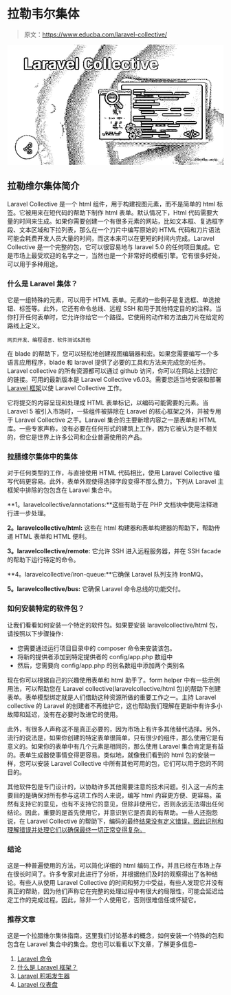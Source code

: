 # 拉勒韦尔集体

> 原文：<https://www.educba.com/laravel-collective/>

![Laravel-Collective](img/616d9c250d988c0799af183a8a925ef6.png)



## 拉勒维尔集体简介

Laravel Collective 是一个 html 组件，用于构建视图元素，而不是简单的 html 标签。它被用来在短代码的帮助下制作 html 表单。默认情况下，Html 代码需要大量的时间来生成。如果你需要创建一个有很多元素的网站，比如文本框、复选框字段、文本区域和下拉列表，那么在一个刀片中编写原始的 HTML 代码和刀片语法可能会耗费开发人员大量的时间，而这本来可以在更短的时间内完成。Laravel Collective 是一个完整的包，它可以很容易地与 laravel 5.0 的任何项目集成。它是市场上最受欢迎的名字之一，当然也是一个非常好的模板引擎。它有很多好处，可以用于多种用途。

### 什么是 Laravel 集体？

它是一组特殊的元素，可以用于 HTML 表单。元素的一些例子是复选框、单选按钮、标签等。此外，它还有命令总线、远程 SSH 和用于其他特定目的的注释。当你打开任何表单时，它允许你给它一个路径。它使用的动作和方法由刀片在给定的路线上定义。

<small>网页开发、编程语言、软件测试&其他</small>

在 blade 的帮助下，您可以轻松地创建视图编辑器和宏。如果您需要编写一个多语言应用程序，blade 和 laravel 提供了必要的工具和方法来完成您的任务。Laravel collective 的所有资源都可以通过 github 访问，你可以在网站上找到它的链接。可用的最新版本是 Laravel Collective v6.03。需要您适当地安装和部署 [Laravel 框架](https://www.educba.com/what-is-laravel-framework/)以使 Laravel Collective 工作。

它将提交的内容呈现和处理成 HTML 表单标记，以编码可能需要的元素。当 Laravel 5 被引入市场时，一些组件被排除在 Laravel 的核心框架之外，并被专用于 Laravel Collective 之手。Laravel 集合的主要新增内容之一是表单和 HTML 库。一些专家声称，没有必要在任何形式的建筑上工作，因为它被认为是不相关的，但它是世界上许多公司和企业普遍使用的产品。

### 拉腊维尔集体中的集体

对于任何类型的工作，与直接使用 HTML 代码相比，使用 Laravel Collective 编写代码更容易。此外，表单外观使得选择字段变得不那么费力。下列从 Laravel 主框架中排除的包包含在 Laravel 集合中。

**1。laravelcollective/annotations:**这些有助于在 PHP 文档块中使用注释进行进一步处理。

**2。laravelcollective/html:** 这些在 html 构建器和表单构建器的帮助下，帮助传递 HTML 表单和 HTML 便利。

**3。laravelcollective/remote:** 它允许 SSH 进入远程服务器，并在 SSH facade 的帮助下运行特定的命令。

**4。laravelcollective/iron-queue:**它确保 Laravel 队列支持 IronMQ。

**5。laravelcollective/bus:** 它确保 Laravel 命令总线的功能交付。

### 如何安装特定的软件包？

让我们看看如何安装一个特定的软件包。如果要安装 laravelcollective/html 包，请按照以下步骤操作:

*   您需要通过运行项目目录中的 composer 命令来安装该包。
*   将新的提供者添加到特定提供者的 config/app.php 数组中
*   然后，您需要向 config/app.php 的别名数组中添加两个类别名

现在你可以根据自己的兴趣使用表单和 html 助手了。form helper 中有一些示例用法，可以帮助您在 Laravel collective(laravelcollective/html 包)的帮助下创建表单。表单模型绑定就是人们借助这种资源所做的重要工作之一。主持 Laravel collective 的 Laravel 的创建者不再维护它，这也帮助我们理解在更新中有许多小故障和延迟，没有在必要时改进它的使用。

此外，有很多人声称这不是真正必要的，因为市场上有许多其他替代选择。另外，流行的说法是，如果你创建的特定表单很简单，只有很少的组件，那么使用它是有意义的。如果你的表单中有几个元素是相同的，那么使用 Laravel 集合肯定是有益的。表单生成器使事情变得更容易。类似地，就像我们看到的 html 包的安装一样，您可以安装 Laravel Collective 中所有其他可用的包，它们可以用于您的不同目的。

其他软件包是专门设计的，以协助许多其他需要注意的技术问题。引入这一点的主要目的是确保对所有参与这项工作的人来说，编写 html 内容更方便、更容易。虽然有支持它的意见，也有不支持它的意见，但除非使用它，否则永远无法得出任何结论。因此，重要的是首先使用它，并意识到它是否真的有帮助。一些人还抱怨说，在 Laravel Collective 的帮助下，编码的最终[结果没有定义错误，因此识别和理解错误并处理它们以确保最终一切正常变得复杂。](https://www.educba.com/what-is-coding/)

### 结论

这是一种普遍使用的方法，可以简化详细的 html 编码工作，并且已经在市场上存在很长时间了。许多专家对此进行了分析，并根据他们及时的观察得出了各种结论。有些人从使用 Laravel Collective 的时间和努力中受益，有些人发现它并没有真正的帮助，因为他们声称它在完整的处理过程中有很大的局限性，可能会延迟给定工作的完成过程。因此，除非一个人使用它，否则很难信任或怀疑它。

### 推荐文章

这是一个拉腊维尔集体指南。这里我们讨论基本的概念，如何安装一个特殊的包和包含在 Laravel 集合中的集合。您也可以看看以下文章，了解更多信息–

1.  [Laravel 命令](https://www.educba.com/laravel-commands/)
2.  [什么是 Laravel 框架？](https://www.educba.com/what-is-laravel-framework/)
3.  [Laravel 积垢发生器](https://www.educba.com/laravel-crud-generator/)
4.  [Laravel 仪表盘](https://www.educba.com/laravel-dashboard/)





